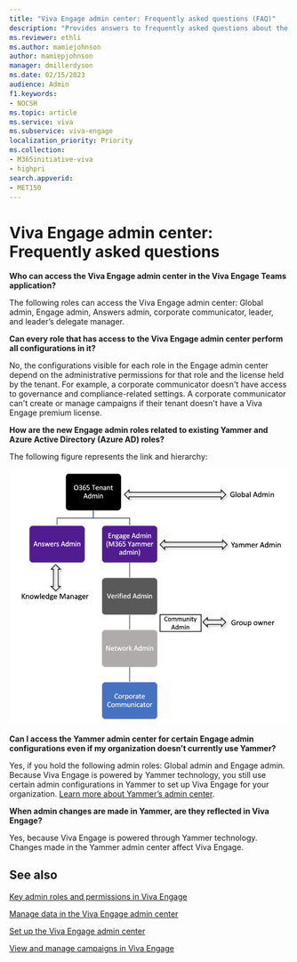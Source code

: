 ```yaml
---
title: "Viva Engage admin center: Frequently asked questions (FAQ)"
description: "Provides answers to frequently asked questions about the Viva Engage admin center."
ms.reviewer: ethli
ms.author: mamiejohnson
author: mamiepjohnson
manager: dmillerdyson
ms.date: 02/15/2023
audience: Admin
f1.keywords:
- NOCSH
ms.topic: article
ms.service: viva
ms.subservice: viva-engage
localization_priority: Priority
ms.collection:  
- M365initiative-viva
- highpri
search.appverid:
- MET150
---
```


# Viva Engage admin center: Frequently asked questions

**Who can access the Viva Engage admin center in the Viva Engage Teams application?**

The following roles can access the Viva Engage admin center: Global admin, Engage admin, Answers admin, corporate communicator, leader, and leader’s delegate manager.  

**Can every role that has access to the Viva Engage admin center perform all configurations in it?**

No, the configurations visible for each role in the Engage admin center depend on the administrative permissions for that role and the license held by the tenant. For example, a corporate communicator doesn't have access to governance and compliance-related settings. A corporate communicator can't create or manage campaigns if their tenant doesn't have a Viva Engage premium license.  

**How are the new Engage admin roles related to existing Yammer and Azure Active Directory (Azure AD) roles?**

The following figure represents the link and hierarchy:

[![Chart shows the hierarchy of connections between existing Yammer and Azure AD.](/viva/media/engage/admin/herarchy-admin.png)](/viva/media/engage/admin/herarchy-admin.png#lightbox)

**Can I access the Yammer admin center for certain Engage admin configurations even if my organization doesn’t currently use Yammer?**

Yes, if you hold the following admin roles: Global admin and Engage admin. Because Viva Engage is powered by Yammer technology, you still use certain admin configurations in Yammer to set up Viva Engage for your organization. [Learn more about Yammer’s admin center](/Yammer/).

**When admin changes are made in Yammer, are they reflected in Viva Engage?**

Yes, because Viva Engage is powered through Yammer technology. Changes made in the Yammer admin center affect Viva Engage.  

## See also

[Key admin roles and permissions in Viva Engage](/Viva/engage/eac-key-admin-roles-permissions)

[Manage data in the Viva Engage admin center](/Viva/engage/eac-as-manage-data)

[Set up the Viva Engage admin center](/Viva/engage/eac-get-started)

[View and manage campaigns in Viva Engage](/Viva/engage/campaigns)

